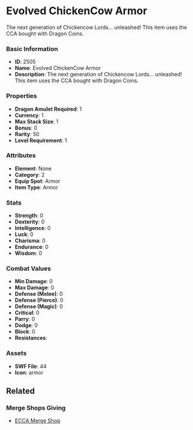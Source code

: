 # Evolved ChickenCow Armor

The next generation of Chickencow Lords... unleashed! This item uses the CCA bought with Dragon Coins.

### Basic Information

- **ID**: 2505
- **Name**: Evolved ChickenCow Armor
- **Description**: The next generation of Chickencow Lords... unleashed! This item uses the CCA bought with Dragon Coins.

### Properties

- **Dragon Amulet Required**: 1
- **Currency**: 1
- **Max Stack Size**: 1
- **Bonus**: 0
- **Rarity**: 50
- **Level Requirement**: 1

### Attributes

- **Element**: None
- **Category**: 2
- **Equip Spot**: Armor
- **Item Type**: Armor

### Stats

- **Strength**: 0
- **Dexterity**: 0
- **Intelligence**: 0
- **Luck**: 0
- **Charisma**: 0
- **Endurance**: 0
- **Wisdom**: 0

### Combat Values

- **Min Damage**: 0
- **Max Damage**: 0
- **Defense (Melee)**: 0
- **Defense (Pierce)**: 0
- **Defense (Magic)**: 0
- **Critical**: 0
- **Parry**: 0
- **Dodge**: 0
- **Block**: 0
- **Resistances**: 

### Assets

- **SWF File**: 44
- **Icon**: armor

## Related

### Merge Shops Giving

- [ECCA Merge Shop](../merge-shops/56-ecca-merge-shop.md)

